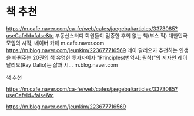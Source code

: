 # 책 추천

https://m.cafe.naver.com/ca-fe/web/cafes/jaegebal/articles/3373085?useCafeId=false&tc
부동산스터디 회원들이 검증한 후회 없는 책(부스 픽)
대한민국 모임의 시작, 네이버 카페
m.cafe.naver.com
https://m.blog.naver.com/jeunkim/223677716569
레이 달리오가 추천하는 인생을 바꿔주는 20권의 책
유명한 투자자이자 "Principles(번역서: 원칙)"의 저자인 레이 달리오(Ray Dalio)는 삶과 시...
m.blog.naver.com

책 추천

https://m.cafe.naver.com/ca-fe/web/cafes/jaegebal/articles/3373085?useCafeId=false&tc

https://m.blog.naver.com/jeunkim/223677716569

